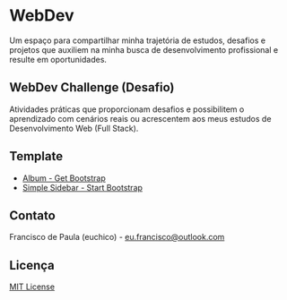 # WebDev

Um espaço para compartilhar minha trajetória de estudos, desafios e projetos que auxiliem na minha busca de desenvolvimento profissional e resulte em oportunidades.

## WebDev Challenge (Desafio)

Atividades práticas que proporcionam desafios e possibilitem o aprendizado com cenários reais ou acrescentem aos meus estudos de Desenvolvimento Web (Full Stack).

<!-- 
### Categorias

- **[Categoria 1](Link)**
- **[Categoria 2](Link)**
- **[Categoria 3](Link)** 
-->

## Template

- [Album - Get Bootstrap](https://v5.getbootstrap.com/)
- [Simple Sidebar - Start Bootstrap](https://startbootstrap.com/)

## Contato

Francisco de Paula (euchico) - <eu.francisco@outlook.com>

## Licença

[MIT License](https://github.com/euchico/euchico.github.io/blob/master/LICENSE.md)